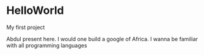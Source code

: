 # HelloWorld
My first project

Abdul present here. I would one build a google of Africa.
I wanna be familiar with all programming languages
